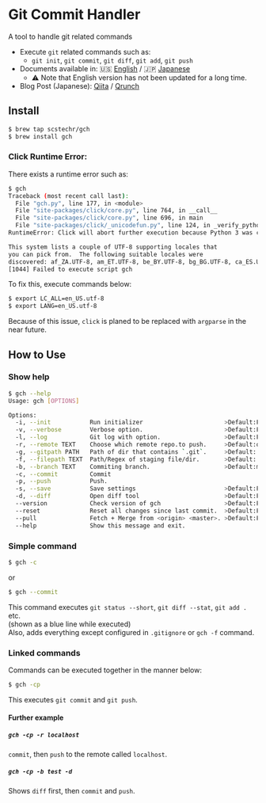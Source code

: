 # Git Commit Handler
A tool to handle git related commands

- Execute `git` related commands such as:
	- `git init`, `git commit`, `git diff`, `git add`, `git push`
- Documents available in: :us: [English](doc/gch_doc_en.md) / :jp: [Japanese](doc/gch_doc_jp.md)
	- :warning: Note that English version has not been updated for a long time.
- Blog Post (Japanese): [Qiita](https://qiita.com/Scstechr/items/53e3e326c4caa6dc2307) / [Qrunch](https://scstechr.qrunch.io/entries/Jmdclx72XYk2F5Pa)

## Install

```bash
$ brew tap scstechr/gch
$ brew install gch
```

### Click Runtime Error:
There exists a runtime error such as:
```bash
$ gch
Traceback (most recent call last):
  File "gch.py", line 177, in <module>
  File "site-packages/click/core.py", line 764, in __call__
  File "site-packages/click/core.py", line 696, in main
  File "site-packages/click/_unicodefun.py", line 124, in _verify_python3_env
RuntimeError: Click will abort further execution because Python 3 was configured to use ASCII as encoding for the environment. Consult https://click.palletsprojects.com/en/7.x/python3/ for mitigation steps.

This system lists a couple of UTF-8 supporting locales that
you can pick from.  The following suitable locales were
discovered: af_ZA.UTF-8, am_ET.UTF-8, be_BY.UTF-8, bg_BG.UTF-8, ca_ES.UTF-8, cs_CZ.UTF-8, da_DK.UTF-8, de_AT.UTF-8, de_CH.UTF-8, de_DE.UTF-8, el_GR.UTF-8, en_AU.UTF-8, en_CA.UTF-8, en_GB.UTF-8, en_IE.UTF-8, en_NZ.UTF-8, en_US.UTF-8, es_ES.UTF-8, et_EE.UTF-8, eu_ES.UTF-8, fi_FI.UTF-8, fr_BE.UTF-8, fr_CA.UTF-8, fr_CH.UTF-8, fr_FR.UTF-8, he_IL.UTF-8, hr_HR.UTF-8, hu_HU.UTF-8, hy_AM.UTF-8, is_IS.UTF-8, it_CH.UTF-8, it_IT.UTF-8, ja_JP.UTF-8, kk_KZ.UTF-8, ko_KR.UTF-8, lt_LT.UTF-8, nl_BE.UTF-8, nl_NL.UTF-8, no_NO.UTF-8, pl_PL.UTF-8, pt_BR.UTF-8, pt_PT.UTF-8, ro_RO.UTF-8, ru_RU.UTF-8, sk_SK.UTF-8, sl_SI.UTF-8, sr_YU.UTF-8, sv_SE.UTF-8, tr_TR.UTF-8, uk_UA.UTF-8, zh_CN.UTF-8, zh_HK.UTF-8, zh_TW.UTF-8
[1044] Failed to execute script gch
```
To fix this, execute commands below:
```bash
$ export LC_ALL=en_US.utf-8
$ export LANG=en_US.utf-8
```
Because of this issue, `click` is planed to be replaced with `argparse` in the near future.
## How to Use

### Show help

```bash
$ gch --help
Usage: gch [OPTIONS]

Options:
  -i, --init           Run initializer                       >Default:False
  -v, --verbose        Verbose option.                       >Default:False
  -l, --log            Git log with option.                  >Default:False
  -r, --remote TEXT    Choose which remote repo.to push.     >Default:origin
  -g, --gitpath PATH   Path of dir that contains `.git`.     >Default:.
  -f, --filepath TEXT  Path/Regex of staging file/dir.       >Default:.
  -b, --branch TEXT    Commiting branch.                     >Default:master
  -c, --commit         Commit
  -p, --push           Push.
  -s, --save           Save settings                         >Default:False
  -d, --diff           Open diff tool                        >Default:False
  --version            Check version of gch                  >Default:False
  --reset              Reset all changes since last commit.  >Default:False
  --pull               Fetch + Merge from <origin> <master>. >Default:False
  --help               Show this message and exit.
```
### Simple command

```bash
$ gch -c
```

or 

```bash
$ gch --commit
```

This command executes `git status --short`, `git diff --stat`, `git add .` etc.  
(shown as a blue line while executed)  
Also, adds everything except configured in `.gitignore` or `gch -f` command.  

### Linked commands

Commands can be executed together in the manner below:

```bash
$ gch -cp
```

This executes `git commit` and `git push`.

#### Further example

##### `gch -cp -r localhost`
`commit`, then `push` to the remote called `localhost`.
##### `gch -cp -b test -d`
Shows `diff` first, then `commit` and `push`.




